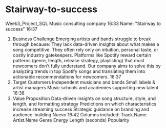# Stairway-to-success
Week3_Project_SQL
Music consulting company
16:33
Name: "Stairway to success"
16:37
1. Business Challenge
Emerging artists and bands struggle to break through because:
They lack data-driven insights about what makes a song competitive.
They often rely only on intuition, personal taste, or costly industry gatekeepers.
Platforms like Spotify reward certain patterns (genre, length, release strategy, playlisting) that most newcomers don’t fully understand.
Our company aims to solve this by analyzing trends in top Spotify songs and translating them into actionable recommendations for newcomers.
16:37
2. Target Customers
Independent musicians and bands
Small labels & artist managers
Music schools and academies supporting new talent
16:38
3. Value Proposition
Data-driven insights on song structure, style, and length, and formatting strategy
Predictions on which characteristics increase streaming success
Strategic guidance on branding and audience-building
Nuevo
16:42
Columns included:
Track.Name
Artist.Name
Genre
Energy
Length (seconds)
Popularity
